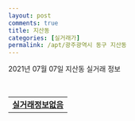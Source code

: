 ```yaml
---
layout: post
comments: true
title: 지산동
categories: [실거래가]
permalink: /apt/광주광역시 동구 지산동
---
```


2021년 07월 07일 지산동 실거래 정보

<script type="text/javascript">
  google.charts.load('current', {'packages':['corechart']});
  google.charts.setOnLoadCallback(drawChart);

  function drawChart() {
    var data = google.visualization.arrayToDataTable([['거래일', '매매', '전월세', '전매'], ['20-07', 6, 1, 0], ['20-08', 4, 1, 0], ['20-09', 3, 0, 0], ['20-10', 9, 1, 0], ['20-11', 11, 0, 0], ['20-12', 11, 2, 0], ['21-01', 5, 3, 0], ['21-02', 4, 5, 0], ['21-03', 8, 1, 0], ['21-04', 8, 0, 0], ['21-05', 5, 2, 0], ['21-06', 2, 3, 1]]);

    var options = {
      title: '최근 유형별 거래량 추이',
      legend: { position: 'bottom' }
    };

    var chart = new google.visualization.LineChart(document.getElementById('columnchart_material'));
    chart.draw(data, (options));
  }
</script>

<div id="columnchart_material" style="width: 95%; margin-left: -35px; display: block"></div>
<br>
<table>
  <tr>
    <td colspan="4" style="font-weight: bold;"><a href="https://search.naver.com/search.naver?query=지산동 실거래정보없음">실거래정보없음</a></td>
  </tr>
    
</table>
    